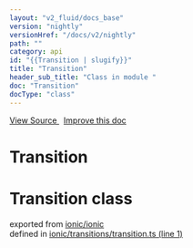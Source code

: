 ```yaml
---
layout: "v2_fluid/docs_base"
version: "nightly"
versionHref: "/docs/v2/nightly"
path: ""
category: api
id: "{{Transition | slugify}}"
title: "Transition"
header_sub_title: "Class in module "
doc: "Transition"
docType: "class"
---
```



<div class="improve-docs">
  <a href='http://github.com/driftyco/ionic2/tree/master/ionic/transitions/transition.ts#L0'>
    View Source
  </a>
  &nbsp;
  <a href='http://github.com/driftyco/ionic2/edit/master/ionic/transitions/transition.ts#L0'>
    Improve this doc
  </a>
</div>




<h1 class="api-title">

  Transition



</h1>







<h1 class="class export">Transition <span class="type">class</span></h1>
<p class="module">exported from <a href='undefined'>ionic/ionic</a><br/>
defined in <a href="https://github.com/driftyco/ionic2/tree/master/ionic/transitions/transition.ts#L1-L20">ionic/transitions/transition.ts (line 1)</a>
</p>

